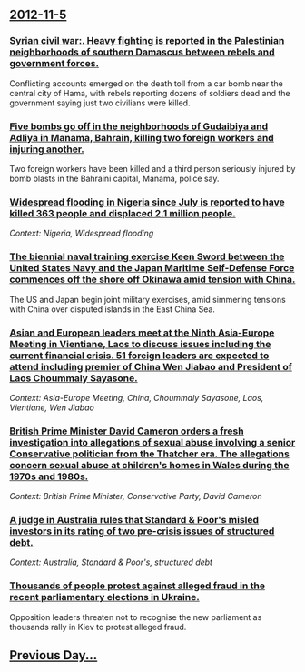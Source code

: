 ## [2012-11-5](/news/2012/11/5/index.md)

### [Syrian civil war:. Heavy fighting is reported in the Palestinian neighborhoods of southern Damascus between rebels and government forces. ](/news/2012/11/5/syrian-civil-war-heavy-fighting-is-reported-in-the-palestinian-neighborhoods-of-southern-damascus-between-rebels-and-government-forces.md)
Conflicting accounts emerged on the death toll from a car bomb near the central city of Hama, with rebels reporting dozens of soldiers dead and the government saying just two civilians were killed.

### [Five bombs go off in the neighborhoods of Gudaibiya and Adliya in Manama, Bahrain, killing two foreign workers and injuring another. ](/news/2012/11/5/five-bombs-go-off-in-the-neighborhoods-of-gudaibiya-and-adliya-in-manama-bahrain-killing-two-foreign-workers-and-injuring-another.md)
Two foreign workers have been killed and a third person seriously injured by bomb blasts in the Bahraini capital, Manama, police say.

### [Widespread flooding in Nigeria since July is reported to have killed 363 people and displaced 2.1 million people. ](/news/2012/11/5/widespread-flooding-in-nigeria-since-july-is-reported-to-have-killed-363-people-and-displaced-2-1-million-people.md)
_Context: Nigeria, Widespread flooding_

### [The biennial naval training exercise Keen Sword between the United States Navy and the Japan Maritime Self-Defense Force commences off the shore off Okinawa amid tension with China. ](/news/2012/11/5/the-biennial-naval-training-exercise-keen-sword-between-the-united-states-navy-and-the-japan-maritime-self-defense-force-commences-off-the-s.md)
The US and Japan begin joint military exercises, amid simmering tensions with China over disputed islands in the East China Sea.

### [Asian and European leaders meet at the Ninth Asia-Europe Meeting in Vientiane, Laos to discuss issues including the current financial crisis. 51 foreign leaders are expected to attend including premier of China Wen Jiabao and President of Laos Choummaly Sayasone. ](/news/2012/11/5/asian-and-european-leaders-meet-at-the-ninth-asia-europe-meeting-in-vientiane-laos-to-discuss-issues-including-the-current-financial-cris.md)
_Context: Asia-Europe Meeting, China, Choummaly Sayasone, Laos, Vientiane, Wen Jiabao_

### [British Prime Minister David Cameron orders a fresh investigation into allegations of sexual abuse involving a senior Conservative politician from the Thatcher era. The allegations concern sexual abuse at children's homes in Wales during the 1970s and 1980s. ](/news/2012/11/5/british-prime-minister-david-cameron-orders-a-fresh-investigation-into-allegations-of-sexual-abuse-involving-a-senior-conservative-politicia.md)
_Context: British Prime Minister, Conservative Party, David Cameron_

### [A judge in Australia rules that Standard & Poor's misled investors in its rating of two pre-crisis issues of structured debt. ](/news/2012/11/5/a-judge-in-australia-rules-that-standard-poor-s-misled-investors-in-its-rating-of-two-pre-crisis-issues-of-structured-debt.md)
_Context: Australia, Standard & Poor's, structured debt_

### [Thousands of people protest against alleged fraud in the recent parliamentary elections in Ukraine. ](/news/2012/11/5/thousands-of-people-protest-against-alleged-fraud-in-the-recent-parliamentary-elections-in-ukraine.md)
Opposition leaders threaten not to recognise the new parliament as thousands rally in Kiev to protest alleged fraud.

## [Previous Day...](/news/2012/11/4/index.md)

